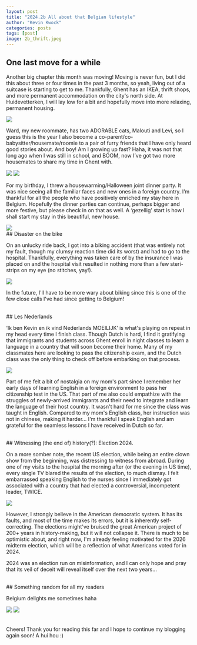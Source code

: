 ```yaml
---
layout: post
title: "2024.2b All about that Belgian lifestyle"
author: "Kevin Kwock"
categories: posts
tags: [post]
image: 2b_thrift.jpeg
---
```


## One last move for a while

Another big chapter this month was moving! Moving is never fun, but I did this about three or four times in the past 3 months, so yeah, living out of a suitcase is starting to get to me. Thankfully, Ghent has an IKEA, thrift shops, and more permanent accommodation on the city's north side. At Huidevetterken, I will lay low for a bit and hopefully move into more relaxing, permanent housing. 

<img src="{{ site.github.url }}/assets/img/2b/2_movein.jpeg">

Ward, my new roommate, has two ADORABLE cats, Malouti and Levi, so I guess this is the year I also become a co-parent/co-babysitter/housemate/roomie to a pair of furry friends that I have only heard good stories about. And boy! Am I growing up fast? Haha, it was not that long ago when I was still in school, and BOOM, now I’ve got two more housemates to share my time in Ghent with. 

<img src="{{ site.github.url }}/assets/img/2b/2_levi.jpeg">

<img src="{{ site.github.url }}/assets/img/2b/2_malou.jpeg">

For my birthday, I threw a housewarming/Halloween joint dinner party. It was nice seeing all the familiar faces and new ones in a foreign country. I’m thankful for all the people who have positively enriched my stay here in Belgium. Hopefully the dinner parties can continue, perhaps bigger and more festive, but please check in on that as well. A ‘gezellig’ start is how I shall start my stay in this beautiful, new house.

<img src="{{ site.github.url }}/assets/img/2b/2_dinner.jpeg">

<br>
## Disaster on the bike

On an unlucky ride back, I got into a biking accident (that was entirely not my fault, though my clumsy reaction time did its worst) and had to go to the hospital. Thankfully, everything was taken care of by the insurance I was placed on and the hospital visit resulted in nothing more than a few steri-strips on my eye (no stitches, yay!). 

<img src="{{ site.github.url }}/assets/img/2b/2_hospital.jpeg">

In the future, I'll have to be more wary about biking since this is one of the few close calls I've had since getting to Belgium!

<br>
## Les Nederlands

‘Ik ben Kevin en ik vind Nederlands MOEILIJK’ is what's playing on repeat in my head every time I finish class. Though Dutch is hard, I find it gratifying that immigrants and students across Ghent enroll in night classes to learn a language in a country that will soon become their home. Many of my classmates here are looking to pass the citizenship exam, and the Dutch class was the only thing to check off before embarking on that process. 

<img src="{{ site.github.url }}/assets/img/2b/2_dutch.jpeg">

Part of me felt a bit of nostalgia on my mom's part since I remember her early days of learning English in a foreign environment to pass her citizenship test in the US. That part of me also could empathize with the struggles of newly-arrived immigrants and their need to integrate and learn the language of their host country. It wasn't hard for me since the class was taught in English. Compared to my mom's English class, her instruction was not in chinese, making it harder... I'm thankful I speak English and am grateful for the seamless lessons I have received in Dutch so far.

<br>
## Witnessing (the end of) history(?): Election 2024. 

On a more somber note, the recent US election, while being an entire clown show from the beginning, was distressing to witness from abroad. During one of my visits to the hospital the morning after (or the evening in US time), every single TV blared the results of the election, to much dismay. I felt embarrassed speaking English to the nurses since I immediately got associated with a country that had elected a controversial, incompetent leader, TWICE. 

<img src="{{ site.github.url }}/assets/img/2b/2_election.jpeg">

However, I strongly believe in the American democratic system. It has its faults, and most of the time makes its errors, but it is inherently self-correcting. The elections might've bruised the great American project of 200+ years in history-making, but it will not collapse it. There is much to be optimistic about, and right now, I'm already feeling motivated for the 2026 midterm election, which will be a reflection of what Americans voted for in 2024. 

2024 was an election run on misinformation, and I can only hope and pray that its veil of deceit will reveal itself over the next two years...

<br>
## Something random for all my readers

Belgium delights me sometimes haha

<img src="{{ site.github.url }}/assets/img/2b/2_what.jpeg">

<img src="{{ site.github.url }}/assets/img/2b/2_frites.jpeg">

<br>
<br>
<br>
Cheers! Thank you for reading this far and I hope to continue my blogging again soon! A hui hou :)


